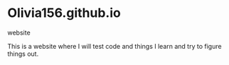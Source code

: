 # Olivia156.github.io
website

This is a website where I will test code and things I learn and try to figure things out.
